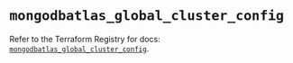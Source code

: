 # `mongodbatlas_global_cluster_config`

Refer to the Terraform Registry for docs: [`mongodbatlas_global_cluster_config`](https://registry.terraform.io/providers/mongodb/mongodbatlas/1.23.0/docs/resources/global_cluster_config).
